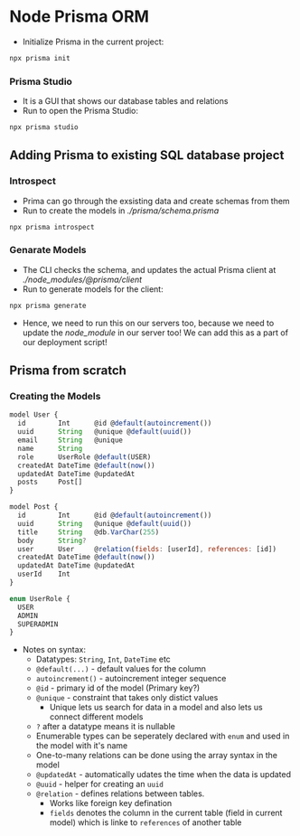 # Node Prisma ORM

- Initialize Prisma in the current project:

```bash
npx prisma init
```

### Prisma Studio

- It is a GUI that shows our database tables and relations
- Run to open the Prisma Studio:

```bash
npx prisma studio
```

## Adding Prisma to existing SQL database project

### Introspect

- Prima can go through the exsisting data and create schemas from them
- Run to create the models in _./prisma/schema.prisma_

```bash
npx prisma introspect
```

### Genarate Models

- The CLI checks the schema, and updates the actual Prisma client at _./node_modules/@prisma/client_
- Run to generate models for the client:

```bash
npx prisma generate
```

- Hence, we need to run this on our servers too, because we need to update the _node_module_ in our server too! We can add this as a part of our deployment script!

## Prisma from scratch

### Creating the Models

```js
model User {
  id        Int      @id @default(autoincrement())
  uuid      String   @unique @default(uuid())
  email     String   @unique
  name      String
  role      UserRole @default(USER)
  createdAt DateTime @default(now())
  updatedAt DateTime @updatedAt
  posts     Post[]
}

model Post {
  id        Int      @id @default(autoincrement())
  uuid      String   @unique @default(uuid())
  title     String   @db.VarChar(255)
  body      String?
  user      User     @relation(fields: [userId], references: [id])
  createdAt DateTime @default(now())
  updatedAt DateTime @updatedAt
  userId    Int
}

enum UserRole {
  USER
  ADMIN
  SUPERADMIN
}
```

- Notes on syntax:
  - Datatypes: `String`, `Int`, `DateTime` etc
  - `@default(...)` - default values for the column
  - `autoincrement()` - autoincrement integer sequence
  - `@id` - primary id of the model (Primary key?)
  - `@unique` - constraint that takes only distict values
    - Unique lets us search for data in a model and also lets us connect different models
  - `?` after a datatype means it is nullable
  - Enumerable types can be seperately declared with `enum` and used in the model with it's name
  - One-to-many relations can be done using the array syntax in the model
  - `@updatedAt` - automatically udates the time when the data is updated
  - `@uuid` - helper for creating an `uuid`
  - `@relation` - defines relations between tables.
    - Works like foreign key defination
    - `fields` denotes the column in the current table (field in current model) which is linke to `references` of another table
